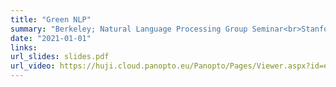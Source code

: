 ```yaml
---
title: "Green NLP"
summary: "Berkeley; Natural Language Processing Group Seminar<br>Stanford; Natural Language Processing Group Seminar<br>Google Brain; Natural Language Processing Group Seminar<br>Hebrew University of Jerusalem; Machine Learning Seminar<br>Intel Israel; Natural Language Processing Group Seminar"
date: "2021-01-01"
links:
url_slides: slides.pdf
url_video: https://huji.cloud.panopto.eu/Panopto/Pages/Viewer.aspx?id=e0e2b80d-026a-422b-bd79-aca90113c119
---
```

